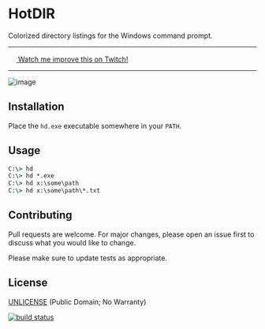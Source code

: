 # HotDIR

Colorized directory listings for the Windows command prompt.

---

<a href="https://www.twitch.tv/veganaiZe"><img src="https://github.com/veganaize/HotDIR/assets/7102064/911991a9-f199-4475-a66f-c893e939bd80" width="16px" /> Watch me improve this on Twitch!</a>

---

![image](https://github.com/veganaize/HotDIR/assets/7102064/b8608983-0ad2-4192-b9ec-50e0711c6e25)


## Installation

Place the `hd.exe` executable somewhere in your `PATH`.


## Usage

```cmd
C:\> hd
C:\> hd *.exe
C:\> hd x:\some\path
C:\> hd x:\some\path\*.txt
```


## Contributing

Pull requests are welcome. For major changes, please open an issue first
to discuss what you would like to change.

Please make sure to update tests as appropriate.


## License

[UNLICENSE](https://unlicense.org/) (Public Domain; No Warranty)

[![build status](https://github.com/veganaiZe/HotDIR/actions/workflows/c-cpp.yml/badge.svg?event=push)](https://github.com/veganaize/HotDIR/actions/workflows/c-cpp.yml)

